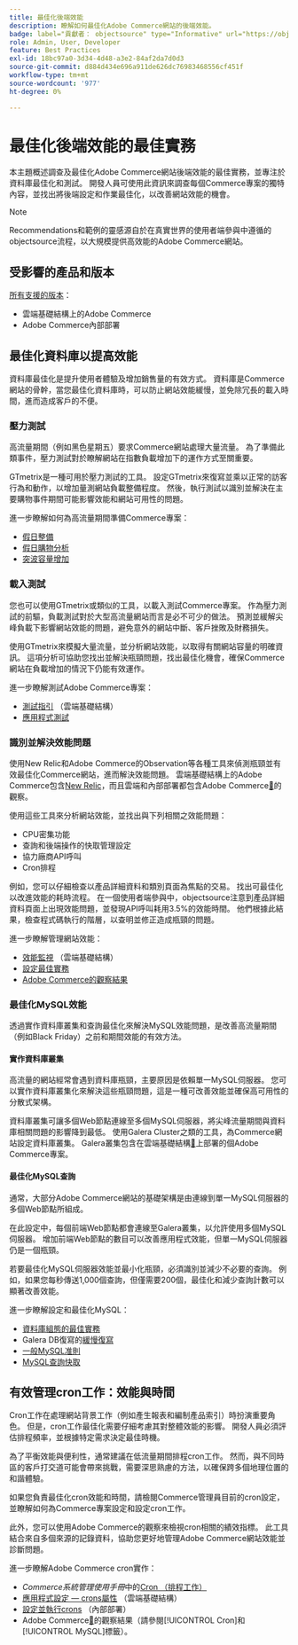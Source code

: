 ```yaml
---
title: 最佳化後端效能
description: 瞭解如何最佳化Adobe Commerce網站的後端效能。
badge: label="貢獻者： objectsource" type="Informative" url="https://objectsource.co.uk/" tooltip="objectsource"
role: Admin, User, Developer
feature: Best Practices
exl-id: 18bc97a0-3d34-4d48-a3e2-84af2da7d0d3
source-git-commit: d884d434e696a911de626dc76983468556cf451f
workflow-type: tm+mt
source-wordcount: '977'
ht-degree: 0%

---
```


# 最佳化後端效能的最佳實務

本主題概述調查及最佳化Adobe Commerce網站後端效能的最佳實務，並專注於資料庫最佳化和測試。 開發人員可使用此資訊來調查每個Commerce專案的獨特內容，並找出將後端設定和作業最佳化，以改善網站效能的機會。

>[!NOTE]
>
>Recommendations和範例的靈感源自於在真實世界的使用者端參與中遵循的objectsource流程，以大規模提供高效能的Adobe Commerce網站。

## 受影響的產品和版本

[所有支援的版本](../../../release/versions.md)：

- 雲端基礎結構上的Adobe Commerce
- Adobe Commerce內部部署

## 最佳化資料庫以提高效能

資料庫最佳化是提升使用者體驗及增加銷售量的有效方式。 資料庫是Commerce網站的骨幹，當您最佳化資料庫時，可以防止網站效能緩慢，並免除冗長的載入時間，進而造成客戶的不便。

### 壓力測試

高流量期間（例如黑色星期五）要求Commerce網站處理大量流量。 為了準備此類事件，壓力測試對於瞭解網站在指數負載增加下的運作方式至關重要。

GTmetrix是一種可用於壓力測試的工具。 設定GTmetrix來復寫並乘以正常的訪客行為和動作，以增加量測網站負載整備程度。 然後，執行測試以識別並解決在主要購物事件期間可能影響效能和網站可用性的問題。

進一步瞭解如何為高流量期間準備Commerce專案：

- [假日整備](https://experienceleague.adobe.com/docs/events/commerce-intelligence-webinar-recordings/2021/holiday-readiness.html?lang=zh-Hant)
- [假日購物分析](https://experienceleague.adobe.com/docs/commerce-business-intelligence/mbi/analyze/performance/holiday-season-perf.html?lang=zh-Hant)
- [突波容量增加](https://experienceleague.adobe.com/docs/commerce-knowledge-base/kb/announcements/commerce-announcements/2021-holiday-surge-capacity-requests-for-magento-commerce-cloud.html?lang=zh-Hant)

### 載入測試

您也可以使用GTmetrix或類似的工具，以載入測試Commerce專案。 作為壓力測試的前驅，負載測試對於大型高流量網站而言是必不可少的做法。 預測並緩解尖峰負載下影響網站效能的問題，避免意外的網站中斷、客戶挫敗及財務損失。

使用GTmetrix來模擬大量流量，並分析網站效能，以取得有關網站容量的明確資訊。 這項分析可協助您找出並解決瓶頸問題，找出最佳化機會，確保Commerce網站在負載增加的情況下仍能有效運作。

進一步瞭解測試Adobe Commerce專案：

- [測試指引](https://experienceleague.adobe.com/docs/commerce-cloud-service/user-guide/develop/test/guidance.html?lang=zh-Hant) （雲端基礎結構）
- [應用程式測試](https://developer.adobe.com/commerce/testing/guide/)

### 識別並解決效能問題

使用New Relic和Adobe Commerce的Observation等各種工具來偵測瓶頸並有效最佳化Commerce網站，進而解決效能問題。 雲端基礎結構上的Adobe Commerce包含[New Relic](https://experienceleague.adobe.com/docs/commerce-cloud-service/user-guide/monitor/new-relic/new-relic-service.html?lang=zh-Hant)，而且雲端和內部部署都包含Adobe Commerce[&#128279;](/help/tools/observation-for-adobe-commerce/intro.md)的觀察。

使用這些工具來分析網站效能，並找出與下列相關之效能問題：

- CPU密集功能
- 查詢和後端操作的快取管理設定
- 協力廠商API呼叫
- Cron排程

例如，您可以仔細檢查以產品詳細資料和類別頁面為焦點的交易。 找出可最佳化以改進效能的耗時流程。 在一個使用者端參與中，objectsource注意到產品詳細資料頁面上出現效能問題，並發現API呼叫耗用3.5%的效能時間。 他們根據此結果，檢查程式碼執行的階層，以查明並修正造成瓶頸的問題。

進一步瞭解管理網站效能：

- [效能監視](https://experienceleague.adobe.com/docs/commerce-cloud-service/user-guide/monitor/performance.html?lang=zh-Hant) （雲端基礎結構）
- [設定最佳實務](/help/performance/configuration.md)
- [Adobe Commerce的觀察結果](/help/tools/observation-for-adobe-commerce/intro.md)

### 最佳化MySQL效能

透過實作資料庫叢集和查詢最佳化來解決MySQL效能問題，是改善高流量期間（例如Black Friday）之前和期間效能的有效方法。

#### 實作資料庫叢集

高流量的網站經常會遇到資料庫瓶頸，主要原因是依賴單一MySQL伺服器。 您可以實作資料庫叢集化來解決這些瓶頸問題，這是一種可改善效能並確保高可用性的分散式架構。

資料庫叢集可讓多個Web節點連線至多個MySQL伺服器，將尖峰流量期間與資料庫相關問題的影響降到最低。 使用Galera Cluster之類的工具，為Commerce網站設定資料庫叢集。 Galera叢集包含在雲端基礎結構[&#128279;](https://experienceleague.adobe.com/zh-hant/docs/commerce-cloud-service/user-guide/architecture/pro-architecture)上部署的個Adobe Commerce專案。

#### 最佳化MySQL查詢

通常，大部分Adobe Commerce網站的基礎架構是由連線到單一MySQL伺服器的多個Web節點所組成。

在此設定中，每個前端Web節點都會連線至Galera叢集，以允許使用多個MySQL伺服器。 增加前端Web節點的數目可以改善應用程式效能，但單一MySQL伺服器仍是一個瓶頸。

若要最佳化MySQL伺服器效能並最小化瓶頸，必須識別並減少不必要的查詢。 例如，如果您每秒傳送1,000個查詢，但僅需要200個，最佳化和減少查詢計數可以顯著改善效能。

進一步瞭解設定和最佳化MySQL：

- [資料庫組態的最佳實務](https://experienceleague.adobe.com/docs/commerce-operations/implementation-playbook/best-practices/planning/database-on-cloud.html?lang=zh-Hant)
- Galera DB復寫的[緩慢復寫](https://experienceleague.adobe.com/docs/commerce-learn/tutorials/backend-development/galera-db-slow-replication.html?lang=zh-Hant)
- [一般MySQL准則](/help/installation/prerequisites/database/mysql.md)
- [MySQL查詢快取](https://experienceleague.adobe.com/docs/commerce-learn/tutorials/backend-development/mysql-query-cache.html?lang=zh-Hant)

## 有效管理cron工作：效能與時間

Cron工作在處理網站背景工作（例如產生報表和編制產品索引）時扮演重要角色。 但是，cron工作最佳化需要仔細考慮其對整體效能的影響。 開發人員必須評估排程頻率，並根據特定需求決定最佳時機。

為了平衡效能與便利性，通常建議在低流量期間排程cron工作。 然而，與不同時區的客戶打交道可能會帶來挑戰，需要深思熟慮的方法，以確保跨多個地理位置的和諧體驗。

如果您負責最佳化cron效能和時間，請檢閱Commerce管理員目前的cron設定，並瞭解如何為Commerce專案設定和設定cron工作。

此外，您可以使用Adobe Commerce的觀察來檢視cron相關的績效指標。 此工具結合來自多個來源的記錄資料，協助您更好地管理Adobe Commerce網站效能並診斷問題。

進一步瞭解Adobe Commerce cron實作：

- _Commerce系統管理使用手冊_&#x200B;中的[Cron （排程工作）](https://experienceleague.adobe.com/docs/commerce-admin/systems/tools/cron.html?lang=zh-Hant)
- [應用程式設定 — crons屬性](https://experienceleague.adobe.com/docs/commerce-cloud-service/user-guide/configure/app/properties/crons-property.html?lang=zh-Hant) （雲端基礎結構）
- [設定並執行crons](https://experienceleague.adobe.com/docs/commerce-cloud-service/user-guide/configure/app/properties/crons-property.html?lang=zh-Hant) （內部部署）
- Adobe Commerce[&#128279;](https://experienceleague.adobe.com/docs/commerce-operations/tools/observation-for-adobe-commerce/intro.html?lang=zh-Hant)的觀察結果（請參閱[!UICONTROL Cron]和[!UICONTROL MySQL]標籤）。
